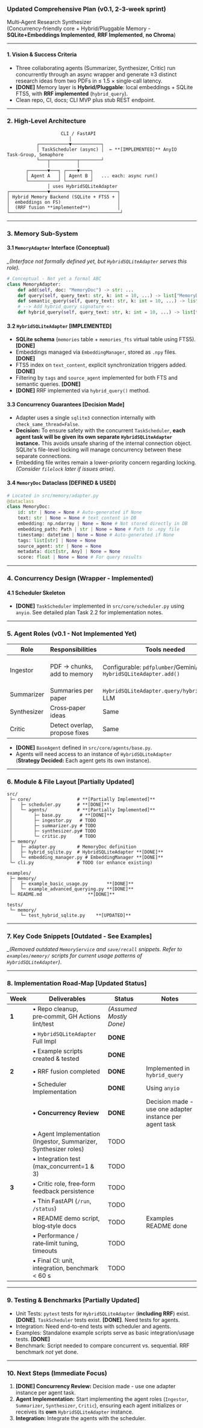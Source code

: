 ### Updated Comprehensive Plan (v0.1, 2‑3‑week sprint)  
Multi‑Agent Research Synthesizer  
(Concurrency‑friendly core + Hybrid/Pluggable Memory - **SQLite+Embeddings Implemented**, **RRF Implemented**, **no Chroma**)

---

#### 1. Vision & Success Criteria
*   Three collaborating agents (Summarizer, Synthesizer, Critic) run concurrently through an async wrapper and generate ≥3 distinct research ideas from two PDFs in ≤ 1.5 × single‑call latency.
*   **[DONE]** Memory layer is **Hybrid/Pluggable**: local embeddings + SQLite FTS5, with **RRF implemented** (`hybrid_query`).
*   Clean repo, CI, docs; CLI MVP plus stub REST endpoint.

---

### 2. High‑Level Architecture
```text
                    CLI / FastAPI
                       │
           ┌───────────▼───────────┐
           │ TaskScheduler (async) │  ← **[IMPLEMENTED]** AnyIO Task‑Group, Semaphore
           └───┬──────────┬────────┘
               │          │
       ┌───────▼───┐ ┌────▼────┐
       │ Agent A   │ │ Agent B │   ... each: async run()
       └───────────┘ └─────────┘
               │ uses HybridSQLiteAdapter
┌──────────────▼─────────────────────────┐
│ Hybrid Memory Backend (SQLite + FTS5 + │
│  embeddings on FS)                     │
│  (RRF fusion **implemented**)          │
└─────────────────────────────────────────┘
```

---

### 3. Memory Sub‑System

#### 3.1 `MemoryAdapter` Interface (Conceptual)
*_(Interface not formally defined yet, but `HybridSQLiteAdapter` serves this role).* 
```python
# Conceptual - Not yet a formal ABC
class MemoryAdapter:
    def add(self, doc: "MemoryDoc") -> str: ...
    def query(self, query_text: str, k: int = 10, ...) -> list["MemoryDoc"]: ... # FTS
    def semantic_query(self, query_text: str, k: int = 10, ...) -> list["MemoryDoc"]: ... # Semantic
    # --> Add hybrid_query signature <--
    def hybrid_query(self, query_text: str, k: int = 10, ...) -> list[tuple["MemoryDoc", float]]: ... # RRF
```

#### 3.2 `HybridSQLiteAdapter` **[IMPLEMENTED]**
*   **SQLite schema** (`memories` table + `memories_fts` virtual table using FTS5). **[DONE]**
*   Embeddings managed via `EmbeddingManager`, stored as `.npy` files. **[DONE]**
*   FTS5 index on `text_content`, explicit synchronization triggers added. **[DONE]**
*   Filtering by `tags` and `source_agent` implemented for both FTS and semantic queries. **[DONE]**
*   **[DONE]** RRF implemented via `hybrid_query()` method.

#### 3.3 Concurrency Guarantees **[Decision Made]**
*   Adapter uses a single `sqlite3` connection internally with `check_same_thread=False`.
*   **Decision:** To ensure safety with the concurrent `TaskScheduler`, **each agent task will be given its own separate `HybridSQLiteAdapter` instance.** This avoids unsafe sharing of the internal connection object. SQLite's file-level locking will manage concurrency between these separate connections.
*   Embedding file writes remain a lower-priority concern regarding locking. *(Consider `filelock` later if issues arise)*.

#### 3.4 `MemoryDoc` Dataclass **[DEFINED & USED]**
```python
# Located in src/memory/adapter.py
@dataclass
class MemoryDoc:
    id: str | None = None # Auto-generated if None
    text: str | None = None # text_content in DB
    embedding: np.ndarray | None = None # Not stored directly in DB
    embedding_path: Path | str | None = None # Path to .npy file
    timestamp: datetime | None = None # Auto-generated if None
    tags: list[str] | None = None
    source_agent: str | None = None
    metadata: dict[str, Any] | None = None
    score: float | None = None # For query results
```

---

### 4. Concurrency Design (Wrapper - **Implemented**)

#### 4.1 Scheduler Skeleton
*   **[DONE]** `TaskScheduler` implemented in `src/core/scheduler.py` using `anyio`. See detailed plan Task 2.2 for implementation notes.

---

### 5. Agent Roles (v0.1 - Not Implemented Yet)

| Role | Responsibilities | Tools needed | Status | Notes |
|------|------------------|--------------|--------|-------|
| Ingestor | PDF → chunks, add to memory | Configurable: `pdfplumber`/Gemini/API, `HybridSQLiteAdapter.add()` | TODO | Parsing strategy selected via `src/config.py` |
| Summarizer | Summaries per paper | `HybridSQLiteAdapter.query/hybrid_query()`, LLM | TODO | | 
| Synthesizer | Cross‑paper ideas | Same | TODO | | 
| Critic | Detect overlap, propose fixes | Same | TODO | | 

*   **[DONE]** `BaseAgent` defined in `src/core/agents/base.py`.
*   Agents will need access to an instance of `HybridSQLiteAdapter` (**Strategy Decided:** Each agent gets its own instance).

---

### 6. Module & File Layout **[Partially Updated]**

```
src/
 ├─ core/                 # **[Partially Implemented]**
 │   ├─ scheduler.py      # **[DONE]**
 │   └─ agents/           # **[Partially Implemented]**
 │        ├─ base.py       # **[DONE]**
 │        ├─ ingestor.py   # TODO
 │        ├─ summarizer.py # TODO
 │        ├─ synthesizer.py# TODO
 │        └─ critic.py     # TODO
 ├─ memory/
 │   ├─ adapter.py        # MemoryDoc definition
 │   ├─ hybrid_sqlite.py  # HybridSQLiteAdapter **[DONE]**
 │   └─ embedding_manager.py # EmbeddingManager **[DONE]**
 └─ cli.py                # TODO (or enhance existing)

examples/
 ├─ memory/
 │   ├─ example_basic_usage.py       **[DONE]**
 │   └─ example_advanced_querying.py **[DONE]**
 └─ README.md                 **[DONE]**

tests/
 └─ memory/
     └─ test_hybrid_sqlite.py    **[UPDATED]**
```

---

### 7. Key Code Snippets **[Outdated - See Examples]**
*_(Removed outdated `MemoryService` and `save/recall` snippets. Refer to `examples/memory/` scripts for current usage patterns of `HybridSQLiteAdapter`)*.

---

### 8. Implementation Road‑Map **[Updated Status]**

| Week | Deliverables | Status | Notes |
|------|--------------|--------|-------|
| **1** | • Repo cleanup, pre‑commit, GH Actions lint/test | *(Assumed Mostly Done)* | |
|       | • `HybridSQLiteAdapter` Full Impl | **DONE** | |
|       | • Example scripts created & tested | **DONE** | |
| **2** | • RRF fusion completed | **DONE** | Implemented in `hybrid_query` |
|       | • Scheduler Implementation | **DONE** | Using `anyio` |
|       | • **Concurrency Review** | **DONE** | Decision made - use one adapter instance per agent task |
|       | • Agent Implementation (Ingestor, Summarizer, Synthesizer roles) | TODO | |
|       | • Integration test (max_concurrent=1 & 3) | TODO | |
| **3** | • Critic role, free‑form feedback persistence | TODO | |
|       | • Thin FastAPI (`/run`, `/status`) | TODO | |
|       | • README demo script, blog‑style docs | TODO | Examples README done |
|       | • Performance / rate‑limit tuning, timeouts | TODO | |
|       | • Final CI: unit, integration, benchmark < 60 s | TODO | |

--- 

### 9. Testing & Benchmarks **[Partially Updated]**
*   Unit Tests: `pytest` tests for `HybridSQLiteAdapter` (**including RRF**) exist. **[DONE]**. `TaskScheduler` tests exist. **[DONE]**. Need tests for agents.
*   Integration: Need end-to-end tests with scheduler and agents.
*   Examples: Standalone example scripts serve as basic integration/usage tests. **[DONE]**
*   Benchmark: Script needed to compare concurrent vs. sequential. RRF benchmark *not* yet done.

---

### 10. Next Steps (Immediate Focus)
1.  **[DONE] Concurrency Review:** Decision made - use one adapter instance per agent task.
2.  **Agent Implementation:** Start implementing the agent roles (`Ingestor`, `Summarizer`, `Synthesizer`, `Critic`), ensuring each agent initializes or receives its **own** `HybridSQLiteAdapter` instance.
3.  **Integration:** Integrate the agents with the scheduler.